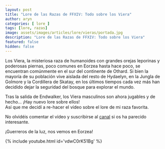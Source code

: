 ```yaml
---
layout: post
title: "Lore de las Razas de FFXIV: Todo sobre los Viera"
author: aryn
categories: [ lore ]
tags: [lore, razas]
image: assets/images/articles/lore/vieras/portada.jpg
description: "Lore de las Razas de FFXIV: Todo sobre los Viera"
featured: false
hidden: false
---
```


Los Viera, la misteriosa raza de humanoides con grandes orejas leporinas y poderosas piernas, poco comunes en Eorzea hasta hace poco, se encuentran comúnmente en el sur del continente de Othard. Si bien la mayoría de su población vive aislada del resto de Hydaelyn, en la Jungla de Golmore y la Cordillera de Skatay, en los últimos tiempos cada vez más han decidido dejar la seguridad del bosque para explorar el mundo.

Tras la salida de Endwalker, los Viera masculinos son ahora jugables y de hecho… ¡Hay nuevo lore sobre ellos!<br/>
Así que me decidí a re-hacer el vídeo sobre el lore de mi raza favorita.<br/>

No olvidéis comentar el vídeo y suscribirse al <a href="https://www.youtube.com/channel/UCLgSQnV6of5-0x568qWilNw" target="_blank">canal</a> si os ha parecido interesante.

¡Guerreros de la luz, nos vemos en Eorzea!

{% include youtube.html id='vdwC0rK51Bg' %}